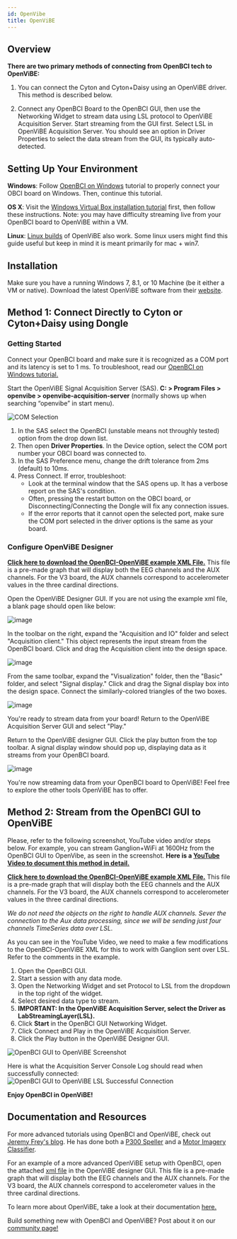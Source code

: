 ```yaml
---
id: OpenVibe
title: OpenViBE
---
```


## Overview

__There are two primary methods of connecting from OpenBCI tech to OpenViBE:__

1. You can connect the Cyton and Cyton+Daisy using an OpenViBE driver. This method is described below.

2. Connect any OpenBCI Board to the OpenBCI GUI, then use the Networking Widget to stream data using LSL protocol to OpenViBE Acquisition Server. Start streaming from the GUI first. Select LSL in OpenViBE Acquisition Server. You should see an option in Driver Properties to select the data stream from the GUI, its typically auto-detected.

## Setting Up Your Environment

**Windows**: Follow [OpenBCI on Windows](10Troubleshooting/04-FTDI_Fix_Windows.md) tutorial to properly connect your OBCI board on Windows. Then, continue this tutorial.

**OS X**: Visit the [Windows Virtual Box installation tutorial](06Software/02-CompatibleThirdPartySoftware/07-VirtualBox.md) first, then follow these instructions. Note: you may have difficulty streaming live from your OpenBCI board to OpenViBE within a VM.

**Linux**: [Linux builds](http://openvibe.inria.fr/downloads/) of OpenViBE also work. Some linux users might find this guide useful but keep in mind it is meant primarily for mac + win7.

## Installation

Make sure you have a running Windows 7, 8.1, or 10 Machine (be it either a VM or native).
Download the latest OpenViBE software from their [website](http://openvibe.inria.fr/downloads/).

## Method 1: Connect Directly to Cyton or Cyton+Daisy using Dongle

### Getting Started

Connect your OpenBCI board and make sure it is recognized as a COM port and its latency is set to 1 ms. To troubleshoot, read our [OpenBCI on Windows tutorial.](10Troubleshooting/04-FTDI_Fix_Windows.md)

Start the OpenViBE Signal Acquisition Server (SAS). **C: > Program Files > openvibe > openvibe-acquisition-server** (normally shows up when searching “openvibe” in start menu).

![COM Selection](../../assets/SoftwareImages/CompatibleThirdPartySoftwareImages/com-select.jpg)

1. In the SAS select the OpenBCI (unstable means not throughly tested) option from the drop down list.
1. Then open **Driver Properties**. In the Device option, select the COM port number your OBCI board was connected to.
1. In the SAS Preference menu, change the drift tolerance from 2ms (default) to 10ms.
1. Press Connect. If error, troubleshoot:
	- Look at the terminal window that the SAS opens up. It has a verbose report on the SAS's condition.
	- Often, pressing the restart button on the OBCI board, or Disconnecting/Connecting the Dongle will fix any connection issues.
	- If the error reports that it cannot open the selected port, make sure the COM port selected in the driver options is the same as your board.

### Configure OpenViBE Designer

__[Click here to download the OpenBCI-OpenViBE example XML File.](https://github.com/openbci-archive/Docs/blob/master/assets/files/Start_OBCI_Cyton.xml)__ This file is a pre-made graph that will display both the EEG channels and the AUX channels. For the V3 board, the AUX channels correspond to accelerometer values in the three cardinal directions.

Open the OpenViBE Designer GUI. If you are not using the example xml file, a blank page should open like below:

![image](../../assets/SoftwareImages/CompatibleThirdPartySoftwareImages/OpenViBE_designer.JPG)

In the toolbar on the right, expand the "Acquisition and IO" folder and select "Acquisition client." This object represents the input stream from the OpenBCI board. Click and drag the Acquisition client into the design space.

![image](../../assets/SoftwareImages/CompatibleThirdPartySoftwareImages/OpenViBE_acquision_client.JPG)

From the same toolbar, expand the "Visualization" folder, then the "Basic" folder, and select "Signal display." Click and drag the Signal display box into the design space. Connect the similarly-colored triangles of the two boxes.

![image](../../assets/SoftwareImages/CompatibleThirdPartySoftwareImages/OpenViBE_signal_display.JPG)

You're ready to stream data from your board! Return to the OpenViBE Acquisition Server GUI and select "Play."

Return to the OpenViBE designer GUI. Click the play button from the top toolbar. A signal display window should pop up, displaying data as it streams from your OpenBCI board.

![image](../../assets/SoftwareImages/CompatibleThirdPartySoftwareImages/OpenViBE_signal_live.JPG)

You're now streaming data from your OpenBCI board to OpenViBE! Feel free to explore the other tools OpenViBE has to offer.

## Method 2: Stream from the OpenBCI GUI to OpenViBE

Please, refer to the following screenshot, YouTube video and/or steps below. For example, you can stream Ganglion+WiFi at 1600Hz from the OpenBCI GUI to OpenVibe, as seen in the screenshot. __Here is a [YouTube Video to document this method in detail.](https://www.youtube.com/watch?v=97rNewfbTKA)__

__[Click here to download the OpenBCI-OpenViBE example XML File.](https://github.com/openbci-archive/Docs/blob/master/assets/files/Start_OBCI_Cyton.xml)__ This file is a pre-made graph that will display both the EEG channels and the AUX channels. For the V3 board, the AUX channels correspond to accelerometer values in the three cardinal directions. 

_We do not need the objects on the right to handle AUX channels. Sever the connection to the Aux data processing, since we will be sending just four channels TimeSeries data over LSL._

As you can see in the YouTube Video, we need to make a few modifications to the OpenBCI-OpenViBE XML for this to work with Ganglion sent over LSL. Refer to the comments in the example.

1. Open the OpenBCI GUI.
1. Start a session with any data mode.
1. Open the Networking Widget and set Protocol to LSL from the dropdown in the top right of the widget.
1. Select desired data type to stream.
1. __IMPORTANT: In the OpenViBE Acquisition Server, select the Driver as LabStreamingLayer(LSL).__
1. Click __Start__ in the OpenBCI GUI Networking Widget.
1. Click Connect and Play in the OpenViBE Acquisition Server.
1. Click the Play button in the OpenViBE Designer GUI.

![OpenBCI GUI to OpenViBE Screenshot](assets/SoftwareImages/CompatibleThirdPartySoftwareImages/Ganglion-Wifi-LSL-OpenVibe_screenshot.png)

Here is what the Acquisition Server Console Log should read when successfully connected:
![OpenBCI GUI to OpenViBE LSL Successful Connection](assets/SoftwareImages/CompatibleThirdPartySoftwareImages/Ganglion-Wifi-LSL-OpenVibe_successMessage.png)


**Enjoy OpenBCI in OpenViBE!**

## Documentation and Resources
For more advanced tutorials using OpenBCI and OpenViBE, check out [Jeremy Frey's blog](http://blog.jfrey.info/). He has done both a [P300 Speller](http://blog.jfrey.info/2015/02/04/openbci-p300-coadapt/) and a [Motor Imagery Classifier](http://blog.jfrey.info/2015/03/03/openbci-motor-imagery/).

For an example of a more advanced OpenViBE setup with OpenBCI, open the attached [xml file](https://github.com/openbci-archive/Docs/blob/master/assets/files/Start_OBCI_Cyton.xml) in the OpenViBE designer GUI. This file is a pre-made graph that will display both the EEG channels and the AUX channels. For the V3 board, the AUX channels correspond to accelerometer values in the three cardinal directions.

To learn more about OpenViBE, take a look at their documentation [here.](http://openvibe.inria.fr/documentation-index/)

Build something new with OpenBCI and OpenViBE? Post about it on our [community page!](http://openbci.com/community/)

